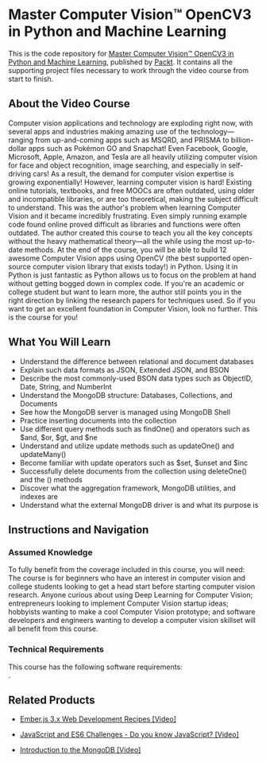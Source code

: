 # Master Computer Vision™ OpenCV3 in Python and Machine Learning
This is the code repository for [Master Computer Vision™ OpenCV3 in Python and Machine Learning](https://www.packtpub.com/business/introduction-mongodb-video?utm_source=github&utm_medium=repository&utm_campaign=9781789950014), published by [Packt](https://www.packtpub.com/?utm_source=github). It contains all the supporting project files necessary to work through the video course from start to finish.
## About the Video Course
Computer vision applications and technology are exploding right now, with several apps and industries making amazing use of the technology—ranging from up-and-coming apps such as MSQRD, and PRISMA to billion-dollar apps such as Pokémon GO and Snapchat! Even Facebook, Google, Microsoft, Apple, Amazon, and Tesla are all heavily utilizing computer vision for face and object recognition, image searching, and especially in self-driving cars! As a result, the demand for computer vision expertise is growing exponentially! However, learning computer vision is hard! Existing online tutorials, textbooks, and free MOOCs are often outdated, using older and incompatible libraries, or are too theoretical, making the subject difficult to understand.
This was the author's problem when learning Computer Vision and it became incredibly frustrating. Even simply running example code found online proved difficult as libraries and functions were often outdated. The author created this course to teach you all the key concepts without the heavy mathematical theory—all the while using the most up-to-date methods. At the end of the course, you will be able to build 12 awesome Computer Vision apps using OpenCV (the best supported open-source computer vision library that exists today!) in Python. Using it in Python is just fantastic as Python allows us to focus on the problem at hand without getting bogged down in complex code. If you're an academic or college student but want to learn more, the author still points you in the right direction by linking the research papers for techniques used. So if you want to get an excellent foundation in Computer Vision, look no further. This is the course for you!

<H2>What You Will Learn</H2>
<DIV class=book-info-will-learn-text>
<UL>
<LI>Understand the difference between relational and document databases 
<LI>Explain such data formats as JSON, Extended JSON, and BSON 
<LI>Describe the most commonly-used BSON data types such as ObjectID, Date, String, and NumberInt 
<LI>Understand the MongoDB structure: Databases, Collections, and Documents 
<LI>See how the MongoDB server is managed using MongoDB Shell 
<LI>Practice inserting documents into the collection 
<LI>Use different query methods such as findOne() and operators such as $and, $or, $gt, and $ne 
<LI>Understand and utilize update methods such as updateOne() and updateMany() 
<LI>Become familiar with update operators such as $set, $unset and $inc 
<LI>Successfully delete documents from the collection using deleteOne() and the () methods 
<LI>Discover what the aggregation framework, MongoDB utilities, and indexes are 
<LI>Understand what the external MongoDB driver is and what its purpose is </LI></UL></DIV>

## Instructions and Navigation
### Assumed Knowledge
To fully benefit from the coverage included in this course, you will need:<br/>
The course is for beginners who have an interest in computer vision and college students looking to get a head start before starting computer vision research. Anyone curious about using Deep Learning for Computer Vision; entrepreneurs looking to implement Computer Vision startup ideas; hobbyists wanting to make a cool Computer Vision prototype; and software developers and engineers wanting to develop a computer vision skillset will all benefit from this course.
### Technical Requirements
This course has the following software requirements:<br/>
.

## Related Products
* [Ember.js 3.x Web Development Recipes [Video]](https://www.packtpub.com/business/introduction-mongodb-video?utm_source=github&utm_medium=repository&utm_campaign=9781789950014)

* [JavaScript and ES6 Challenges - Do you know JavaScript? [Video]](https://www.packtpub.com/business/introduction-mongodb-video?utm_source=github&utm_medium=repository&utm_campaign=9781789950014)

* [Introduction to the MongoDB [Video]](https://www.packtpub.com/business/introduction-mongodb-video?utm_source=github&utm_medium=repository&utm_campaign=9781789950014)
